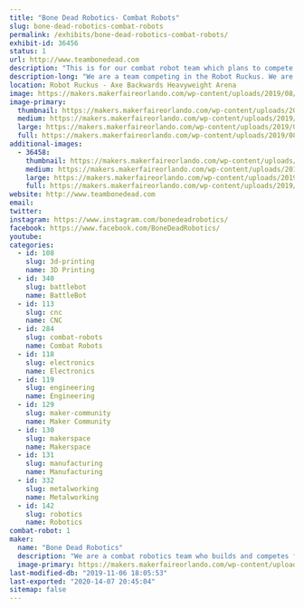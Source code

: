 ```yaml
---
title: "Bone Dead Robotics- Combat Robots"
slug: bone-dead-robotics-combat-robots
permalink: /exhibits/bone-dead-robotics-combat-robots/
exhibit-id: 36456
status: 1
url: http://www.teambonedead.com
description: "This is for our combat robot team which plans to compete at the Robot Ruckus. We plan to bring our 30lb Sportsman robot \"Reckoning.\" "
description-long: "We are a team competing in the Robot Ruckus. We are bringing our 30lb Sportsman \"Reckoning\" to compete at the event. We have competed in combat robots for 10 years now and we are proud of all the progress has made with the return of 'Battlebots.' We are also members of our local universities' combat robot club and makerspace which we hope to talk about with the public to further promote interest in STEM."
location: Robot Ruckus - Axe Backwards Heavyweight Arena
image: https://makers.makerfaireorlando.com/wp-content/uploads/2019/08/BDR-Logo-1.jpg
image-primary:
  thumbnail: https://makers.makerfaireorlando.com/wp-content/uploads/2019/08/BDR-Logo-1-150x150.jpg
  medium: https://makers.makerfaireorlando.com/wp-content/uploads/2019/08/BDR-Logo-1-300x296.jpg
  large: https://makers.makerfaireorlando.com/wp-content/uploads/2019/08/BDR-Logo-1.jpg
  full: https://makers.makerfaireorlando.com/wp-content/uploads/2019/08/BDR-Logo-1.jpg
additional-images:
  - 36458:
    thumbnail: https://makers.makerfaireorlando.com/wp-content/uploads/2019/08/Remedy-Sportsman-150x150.jpg
    medium: https://makers.makerfaireorlando.com/wp-content/uploads/2019/08/Remedy-Sportsman-300x185.jpg
    large: https://makers.makerfaireorlando.com/wp-content/uploads/2019/08/Remedy-Sportsman-1024x630.jpg
    full: https://makers.makerfaireorlando.com/wp-content/uploads/2019/08/Remedy-Sportsman.jpg
website: http://www.teambonedead.com
email: 
twitter: 
instagram: https://www.instagram.com/bonedeadrobotics/
facebook: https://www.facebook.com/BoneDeadRobotics/
youtube: 
categories:
  - id: 108
    slug: 3d-printing
    name: 3D Printing
  - id: 340
    slug: battlebot
    name: BattleBot
  - id: 113
    slug: cnc
    name: CNC
  - id: 284
    slug: combat-robots
    name: Combat Robots
  - id: 118
    slug: electronics
    name: Electronics
  - id: 119
    slug: engineering
    name: Engineering
  - id: 129
    slug: maker-community
    name: Maker Community
  - id: 130
    slug: makerspace
    name: Makerspace
  - id: 131
    slug: manufacturing
    name: Manufacturing
  - id: 332
    slug: metalworking
    name: Metalworking
  - id: 142
    slug: robotics
    name: Robotics
combat-robot: 1
maker:
  name: "Bone Dead Robotics"
  description: "We are a combat robotics team who builds and competes fighting robots. "
  image-primary: https://makers.makerfaireorlando.com/wp-content/uploads/2019/08/BDR-Logo.jpg
last-modified-db: "2019-11-06 18:05:53"
last-exported: "2020-14-07 20:45:04"
sitemap: false
---
```

